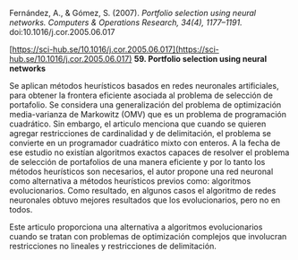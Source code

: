 Fernández, A., & Gómez, S. (2007). _Portfolio selection using neural networks. Computers & Operations Research, 34(4), 1177–1191._ doi:10.1016/j.cor.2005.06.017

[https://sci-hub.se/10.1016/j.cor.2005.06.017](https://sci-hub.se/10.1016/j.cor.2005.06.017)
**59. Portfolio selection using neural networks**

Se aplican métodos heurísticos basados en redes neuronales artificiales, para obtener la frontera eficiente asociada al problema de selección de portafolio. Se considera una generalización del problema de optimización media-varianza de Markowitz (OMV) que es un problema de programación cuadrático. Sin embargo, el articulo menciona que cuando se quieren agregar restricciones de cardinalidad y de delimitación, el problema se convierte en un programador cuadrático mixto con enteros. A la fecha de ese estudio no existían algoritmos exactos capaces de resolver el problema de selección de portafolios de una manera eficiente y por lo tanto los métodos heurísticos son necesarios, el autor propone una red neuronal como alternativa a métodos heurísticos previos como: algoritmos evolucionarios. Como resultado, en algunos casos el algoritmo de redes neuronales obtuvo mejores resultados que los evolucionarios, pero no en todos.

Este articulo proporciona una alternativa a algoritmos evolucionarios cuando se tratan con problemas de optimización complejos que involucran restricciones no lineales y restricciones de delimitación.

